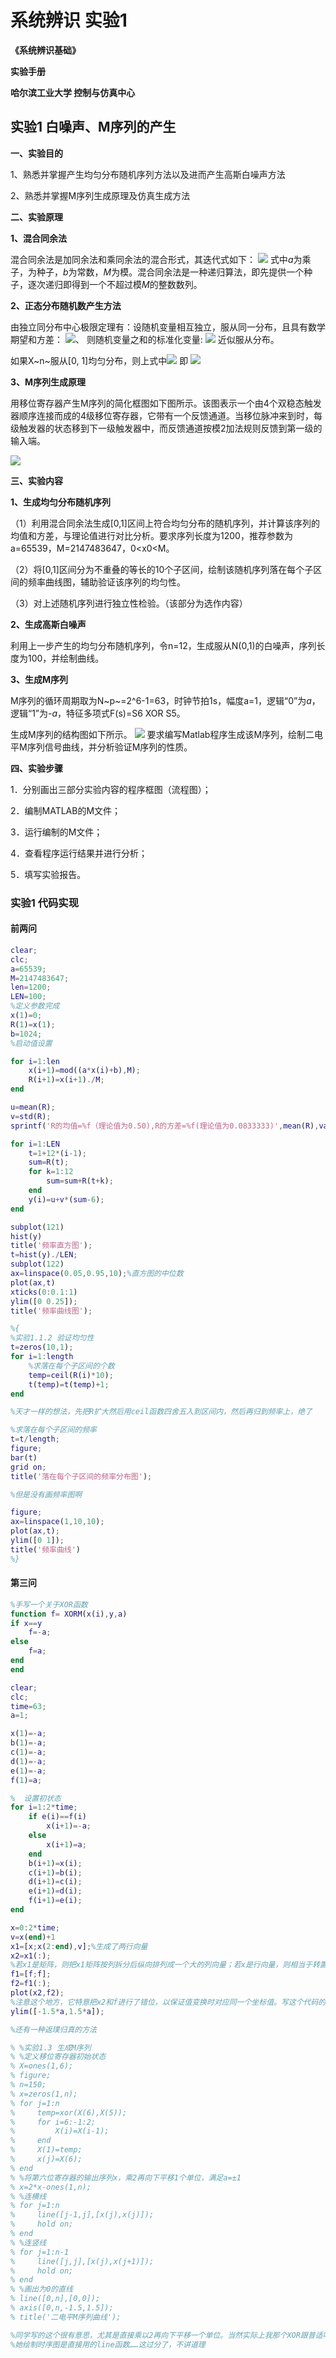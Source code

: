 # 系统辨识 实验1 

**《系统辨识基础》**

**实验手册**

**哈尔滨工业大学 控制与仿真中心**


## 实验1 白噪声、M序列的产生

**一、实验目的**

1、熟悉并掌握产生均匀分布随机序列方法以及进而产生高斯白噪声方法

2、熟悉并掌握M序列生成原理及仿真生成方法

**二、实验原理**

**1、混合同余法**

混合同余法是加同余法和乘同余法的混合形式，其迭代式如下：
![](https://raw.githubusercontent.com/cang-ming/picture_vnote/master/1585750513_20200401220254680_5366.png)
式中*a*为乘子，为种子，*b*为常数，*M*为模。混合同余法是一种递归算法，即先提供一个种子，逐次递归即得到一个不超过模*M*的整数数列。

**2、正态分布随机数产生方法**

由独立同分布中心极限定理有：设随机变量相互独立，服从同一分布，且具有数学期望和方差：
![、](https://raw.githubusercontent.com/cang-ming/picture_vnote/master/1585750518_20200401220305796_30310.png)
则随机变量之和的标准化变量:
![](https://raw.githubusercontent.com/cang-ming/picture_vnote/master/1585750523_20200401220334238_21950.png)
近似服从分布。

如果X~n~服从[0, 1]均匀分布，则上式中![](https://raw.githubusercontent.com/cang-ming/picture_vnote/master/1585750530_20200401220421814_12273.png)
即
![](https://raw.githubusercontent.com/cang-ming/picture_vnote/master/1585750531_20200401220434136_28438.png)

**3、M序列生成原理**

用移位寄存器产生M序列的简化框图如下图所示。该图表示一个由4个双稳态触发器顺序连接而成的4级移位寄存器，它带有一个反馈通道。当移位脉冲来到时，每级触发器的状态移到下一级触发器中，而反馈通道按模2加法规则反馈到第一级的输入端。

![](https://raw.githubusercontent.com/cang-ming/picture_vnote/master/1585750556_6eaf9b042c8d9ec37645ae7f7173eb19.png)

**三、实验内容**

**1、生成均匀分布随机序列**

（1）利用混合同余法生成[0,1]区间上符合均匀分布的随机序列，并计算该序列的均值和方差，与理论值进行对比分析。要求序列长度为1200，推荐参数为a=65539，M=2147483647，0\<x0\<M。

（2）将[0,1]区间分为不重叠的等长的10个子区间，绘制该随机序列落在每个子区间的频率曲线图，辅助验证该序列的均匀性。

（3）对上述随机序列进行独立性检验。（该部分为选作内容）

**2、生成高斯白噪声**

利用上一步产生的均匀分布随机序列，令n=12，生成服从N(0,1)的白噪声，序列长度为100，并绘制曲线。

**3、生成M序列**

M序列的循环周期取为N~p~=2^6-1=63，时钟节拍1s，幅度a=1，逻辑“0”为*a*，逻辑“1”为-*a*，特征多项式F(s)=S6 XOR S5。

生成M序列的结构图如下所示。
![](https://raw.githubusercontent.com/cang-ming/picture_vnote/master/1585750554_20200401220600229_25882.png)
要求编写Matlab程序生成该M序列，绘制二电平M序列信号曲线，并分析验证M序列的性质。

**四、实验步骤**

1．分别画出三部分实验内容的程序框图（流程图）；

2．编制MATLAB的M文件；

3．运行编制的M文件；

4．查看程序运行结果并进行分析；

5．填写实验报告。


### 实验1 代码实现

#### 前两问

``` matlab
clear;
clc;
a=65539;
M=2147483647;
len=1200;
LEN=100;
%定义参数完成
x(1)=0;
R(1)=x(1);
b=1024;
%启动值设置

for i=1:len
    x(i+1)=mod((a*x(i)+b),M);
    R(i+1)=x(i+1)./M;
end

u=mean(R);
v=std(R);
sprintf('R的均值=%f（理论值为0.50),R的方差=%f(理论值为0.0833333)',mean(R),var(R))

for i=1:LEN
    t=1+12*(i-1);
    sum=R(t);
    for k=1:12
        sum=sum+R(t+k);
    end
    y(i)=u+v*(sum-6);
end

subplot(121)
hist(y)
title('频率直方图');
t=hist(y)./LEN;
subplot(122)
ax=linspace(0.05,0.95,10);%直方图的中位数
plot(ax,t)
xticks(0:0.1:1)
ylim([0 0.25]);
title('频率曲线图');

%{
%实验1.1.2 验证均匀性
t=zeros(10,1);
for i=1:length
    %求落在每个子区间的个数
    temp=ceil(R(i)*10);
    t(temp)=t(temp)+1;
end

%天才一样的想法，先把R扩大然后用ceil函数四舍五入到区间内，然后再归到频率上，绝了

%求落在每个子区间的频率
t=t/length;
figure;
bar(t)
grid on;
title('落在每个子区间的频率分布图');

%但是没有画频率图啊

figure;
ax=linspace(1,10,10);
plot(ax,t);
ylim([0 1]);
title('频率曲线')
%}
```

#### 第三问

```matlab
%手写一个关于XOR函数
function f= XORM(x(i),y,a)
if x==y
    f=-a;
else
    f=a;
end
end

clear;
clc;
time=63;
a=1;

x(1)=-a;
b(1)=-a;
c(1)=-a;
d(1)=-a;
e(1)=-a;
f(1)=a;

%  设置初状态
for i=1:2*time;
    if e(i)==f(i)
        x(i+1)=-a;
    else
        x(i+1)=a;
    end
    b(i+1)=x(i);
    c(i+1)=b(i);
    d(i+1)=c(i);
    e(i+1)=d(i);
    f(i+1)=e(i);
end

x=0:2*time;
v=x(end)+1
x1=[x;x(2:end),v];%生成了两行向量
x2=x1(:);
%若x1是矩阵，则把x1矩阵按列拆分后纵向排列成一个大的列向量；若x是行向量，则相当于转置；若x1是列向量则不变。
f1=[f;f];
f2=f1(:);
plot(x2,f2);
%注意这个地方，它特意把x2和f进行了错位，以保证值变换时对应同一个坐标值。写这个代码的人真的神奇，
ylim([-1.5*a,1.5*a]);

%还有一种返璞归真的方法

% %实验1.3 生成M序列 
% %定义移位寄存器初始状态
% X=ones(1,6);
% figure;
% n=150;
% x=zeros(1,n);
% for j=1:n
%     temp=xor(X(6),X(5));
%     for i=6:-1:2;
%         X(i)=X(i-1);
%     end
%     X(1)=temp;
%     x(j)=X(6);
% end
% %将第六位寄存器的输出序列x，乘2再向下平移1个单位，满足a=±1
% x=2*x-ones(1,n);
% %连横线
% for j=1:n
%     line([j-1,j],[x(j),x(j)]);
%     hold on;
% end
% %连竖线
% for j=1:n-1
%     line([j,j],[x(j),x(j+1)]);
%     hold on;
% end
% %画出为0的直线
% line([0,n],[0,0]);
% axis([0,n,-1.5,1.5]);
% title('二电平M序列曲线');

%同学写的这个很有意思，尤其是直接乘以2再向下平移一个单位。当然实际上我那个XOR跟普适吧，即使a变化
%她绘制时序图是直接用的line函数……这过分了，不讲道理
```

